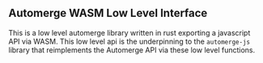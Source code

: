 ## Automerge WASM Low Level Interface

This is a low level automerge library written in rust exporting a javascript API via WASM. This low level api is the underpinning to the `automerge-js` library that reimplements the Automerge API via these low level functions.

